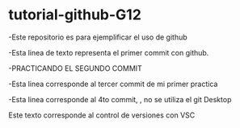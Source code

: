 # tutorial-github-G12

-Este repositorio es para ejemplificar el uso de github

-Esta linea de texto representa el primer commit con github.

-PRACTICANDO EL SEGUNDO COMMIT

-Esta linea corresponde al tercer commit de mi primer practica

-Esta linea corresponde al 4to commit, , no se utiliza el git Desktop

Este texto corresponde al control de versiones con VSC
